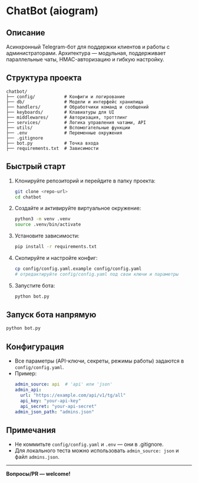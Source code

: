 # ChatBot (aiogram)

## Описание
Асинхронный Telegram-бот для поддержки клиентов и работы с администраторами. Архитектура — модульная, поддерживает параллельные чаты, HMAC-авторизацию и гибкую настройку.

## Структура проекта
```
chatbot/
├── config/           # Конфиги и логирование
├── db/               # Модели и интерфейс хранилища
├── handlers/         # Обработчики команд и сообщений
├── keyboards/        # Клавиатуры для UI
├── middlewares/      # Авторизация, троттлинг
├── services/         # Логика управления чатами, API
├── utils/            # Вспомогательные функции
├── .env              # Переменные окружения
├── .gitignore
├── bot.py            # Точка входа
├── requirements.txt  # Зависимости
```

## Быстрый старт
1. Клонируйте репозиторий и перейдите в папку проекта:
   ```bash
   git clone <repo-url>
   cd chatbot
   ```
2. Создайте и активируйте виртуальное окружение:
   ```bash
   python3 -m venv .venv
   source .venv/bin/activate
   ```
3. Установите зависимости:
   ```bash
   pip install -r requirements.txt
   ```
4. Скопируйте и настройте конфиг:
   ```bash
   cp config/config.yaml.example config/config.yaml
   # отредактируйте config/config.yaml под свои ключи и параметры
   ```
5. Запустите бота:
   ```bash
   python bot.py
   ```

## Запуск бота напрямую
```bash
python bot.py
```

## Конфигурация
- Все параметры (API-ключи, секреты, режимы работы) задаются в `config/config.yaml`.
- Пример:
  ```yaml
  admin_source: api  # 'api' или 'json'
  admin_api:
    url: "https://example.com/api/v1/tg/all"
    api_key: "your-api-key"
    api_secret: "your-api-secret"
  admin_json_path: "admins.json"
  ```

## Примечания
- Не коммитьте `config/config.yaml` и `.env` — они в .gitignore.
- Для локального теста можно использовать `admin_source: json` и файл `admins.json`.

---

**Вопросы/PR — welcome!** 